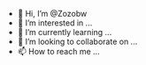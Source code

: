 - 👋 Hi, I’m @Zozobw
- 👀 I’m interested in ...
- 🌱 I’m currently learning ...
- 💞️ I’m looking to collaborate on ...
- 📫 How to reach me ...

<!---
Zozobw/Zozobw is a ✨ special ✨ repository because its `README.md` (this file) appears on your GitHub profile.
You can click the Preview link to take a look at your changes.
--->
